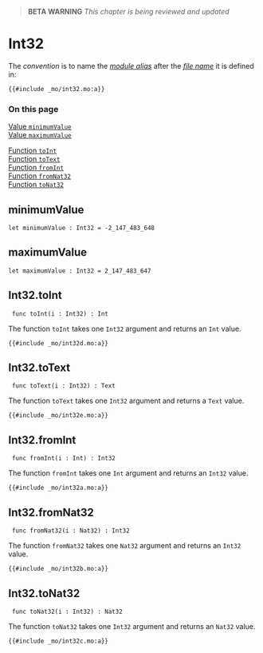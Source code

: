 > **BETA WARNING** _This chapter is being reviewed and updated_

# Int32

The _convention_ is to name the [_module alias_](/common-programming-concepts/modules.html#type-imports-and-renaming) after the [_file name_](/common-programming-concepts/modules.html#imports) it is defined in:

```motoko, run
{{#include _mo/int32.mo:a}}
```

### On this page

[Value `minimumValue`](#minimumvalue)  
[Value `maximumValue`](#maximumvalue)

[Function `toInt`](#int32toint)  
[Function `toText`](#int32totext)  
[Function `fromInt`](#int32fromint)  
[Function `fromNat32`](#int32fromnat32)  
[Function `toNat32`](#int32tonat32)

## minimumValue

```motoko
let minimumValue : Int32 = -2_147_483_648
```

## maximumValue

```motoko
let maximumValue : Int32 = 2_147_483_647
```

## Int32.toInt

```motoko
 func toInt(i : Int32) : Int
```

The function `toInt` takes one `Int32` argument and returns an `Int` value.

```motoko, run
{{#include _mo/int32d.mo:a}}
```

## Int32.toText

```motoko
 func toText(i : Int32) : Text
```

The function `toText` takes one `Int32` argument and returns a `Text` value.

```motoko, run
{{#include _mo/int32e.mo:a}}
```

## Int32.fromInt

```motoko
 func fromInt(i : Int) : Int32
```

The function `fromInt` takes one `Int` argument and returns an `Int32` value.

```motoko, run
{{#include _mo/int32a.mo:a}}
```

## Int32.fromNat32

```motoko
 func fromNat32(i : Nat32) : Int32
```

The function `fromNat32` takes one `Nat32` argument and returns an `Int32` value.

```motoko, run
{{#include _mo/int32b.mo:a}}
```

## Int32.toNat32

```motoko
 func toNat32(i : Int32) : Nat32
```

The function `toNat32` takes one `Int32` argument and returns an `Nat32` value.

```motoko, run
{{#include _mo/int32c.mo:a}}
```
